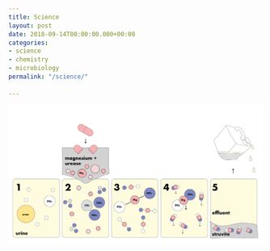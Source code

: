 ```yaml
---
title: Science
layout: post
date: 2018-09-14T00:00:00.000+00:00
categories:
- science
- chemistry
- microbiology
permalink: "/science/"

---
```

![](/uploads/micro_urine-01.png)
